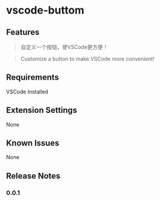 # vscode-buttom 

## Features

> 自定义一个按钮，使VSCode更方便！

> Customize a button to make VSCode more convenient!

## Requirements

VSCode Installed

## Extension Settings

None

## Known Issues

None

## Release Notes


### 0.0.1

